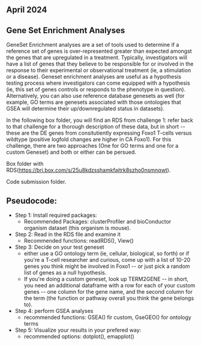 ## April 2024
## Gene Set Enrichment Analyses

GeneSet Enrichment analyses are a set of tools used to determine if a reference set of genes is over-represented greater than expected amongst the genes that are upregulated in a treatment. Typically, investigators will have a list of genes that they believe to be responsible for or involved in the response to their experimental or observational treatment (ie, a stimulation or a disease). Geneset enrichment analyses are useful as a hypothesis testing process where investigators can come equipped with a hypothesis (ie, this set of genes controls or responds to the phenotype in question). Alternatively, you can also use reference database genesets as well (for example, GO terms are genesets associated with those ontologies that GSEA will determine their up/downregulated status in datasets).

In the following box folder, you will find an RDS from challenge 1: refer back to that challenge for a thorough description of these data, but in short -- these are the DE genes from consitutiently expressing Foxo1 T-cells versus wildtype (positive logfold changes are higher in CA Foxo1). For this challenge, there are two approaches (One for GO terms and one for a custom Geneset) and both or either can be persued.

Box folder with RDS(https://bri.box.com/s/25u8kdzsshamkfajtrk8szho0nsmnqwt).

Code submission folder.

## Pseudocode:

- Step 1: Install required packages:
    - Recommended Packages: clusterProfiler and bioConductor organism dataset (this organism is mouse).
- Step 2: Read in the RDS file and examine it
    - Recommended functions: readRDS(), View()
- Step 3: Decide on your test geneset
    - either use a GO ontology term (ie, cellular, biological, so forth) or if you're a T-cell researcher and curious, come up with a list of 10-20 genes you think might be involved in Foxo1 -- or just pick a random list of genes as a null hypothesis.
    - If you're doing a custom geneset, look up TERM2GENE -- in short, you need an additional dataframe with a row for each of your custom genes -- one column for the gene name, and the second column for the term (the function or pathway overall you think the gene belongs to).
- Step 4: perform GSEA analyses
    - recommended functions: GSEA() fir custom, GseGEO() for ontology terms
- Step 5: Visualize your results in your prefered way:
    - recommended options: dotplot(), emapplot()
